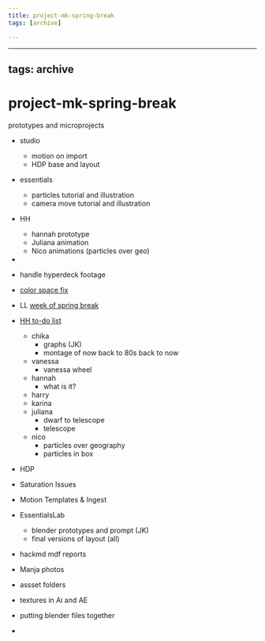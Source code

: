 ```yaml
---
title: project-mk-spring-break
tags: [archive]

---
```


---
tags: archive
---

# project-mk-spring-break


prototypes and microprojects
* studio
    * motion on import
    * HDP base and layout
* essentials
    * particles tutorial and illustration
    * camera move tutorial and illustration
* HH
    * hannah prototype
    * Juliana animation
    * Nico animations (particles over geo)
* 



* handle hyperdeck footage
* [color space fix](/CHAIX1wETPGXWY9KvvDsHA)
* LL [week of spring break](https://hackmd.io/O4c-yMiyQDaEBfUSdE2qbA?both)
* [HH to-do list](https://hackmd.io/8MULM-DtRdqSZAhfoG5D7w?view)
    * chika
        * graphs (JK)
        * montage of now back to 80s back to now
    * vanessa
        * vanessa wheel
    * hannah
        * what is it?
    * harry
    * karina
    * juliana
        * dwarf to telescope
        * telescope
    * nico
        * particles over geography
        * particles in box
* HDP
* Saturation Issues
* Motion Templates & Ingest
* EssentialsLab
    * blender prototypes and prompt (JK)
    * final versions of layout (all)
* hackmd mdf reports
* Manja photos
* assset folders
* textures in Ai and AE
* putting blender files together
* 